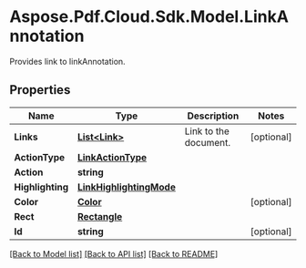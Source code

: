 ﻿# Aspose.Pdf.Cloud.Sdk.Model.LinkAnnotation
Provides link to linkAnnotation.

## Properties

Name | Type | Description | Notes
------------ | ------------- | ------------- | -------------
**Links** | [**List&lt;Link&gt;**](Link.md) | Link to the document. | [optional] 
**ActionType** | [**LinkActionType**](LinkActionType.md) |  | 
**Action** | **string** |  | 
**Highlighting** | [**LinkHighlightingMode**](LinkHighlightingMode.md) |  | 
**Color** | [**Color**](Color.md) |  | [optional] 
**Rect** | [**Rectangle**](Rectangle.md) |  | 
**Id** | **string** |  | [optional] 

[[Back to Model list]](../README.md#documentation-for-models) [[Back to API list]](../README.md#documentation-for-api-endpoints) [[Back to README]](../README.md)

